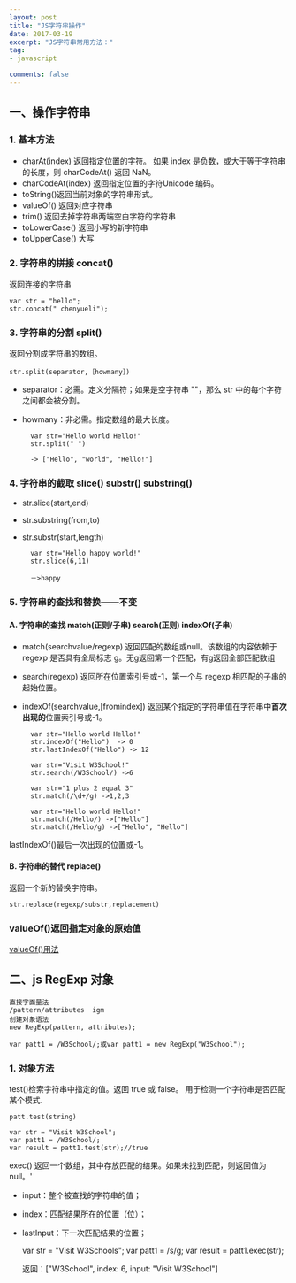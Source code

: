 ```yaml
---
layout: post
title: "JS字符串操作"
date: 2017-03-19
excerpt: "JS字符串常用方法："
tag:
- javascript

comments: false
---
```






## 一、操作字符串

### 1. 基本方法
- charAt(index) 返回指定位置的字符。 如果 index 是负数，或大于等于字符串的长度，则 charCodeAt() 返回 NaN。
- charCodeAt(index) 返回指定位置的字符Unicode 编码。
- toString()返回当前对象的字符串形式。
- valueOf() 返回对应字符串
- trim() 返回去掉字符串两端空白字符的字符串
- toLowerCase() 返回小写的新字符串
- toUpperCase() 大写


### 2. 字符串的拼接 concat()
返回连接的字符串

	var str = "hello";
	str.concat(" chenyueli");


### 3. 字符串的分割 split()

返回分割成字符串的数组。

	str.split(separator,［howmany］)
- separator：必需。定义分隔符；如果是空字符串 ""，那么 str 中的每个字符之间都会被分割。
- howmany：非必需。指定数组的最大长度。
	
		var str="Hello world Hello!"
		str.split(" ")
		
		-> ["Hello", "world", "Hello!"]

### 4. 字符串的截取 slice() substr() substring()

- str.slice(start,end) 
- str.substring(from,to) 
- str.substr(start,length)

		var str="Hello happy world!"
		str.slice(6,11)
		
		－>happy

### 5. 字符串的查找和替换——不变

#### A. 字符串的查找 match(正则/子串) search(正则) indexOf(子串)  

- match(searchvalue/regexp) 返回匹配的数组或null。该数组的内容依赖于 regexp 是否具有全局标志 g。无g返回第一个匹配，有g返回全部匹配数组
- search(regexp) 返回所在位置索引号或-1，第一个与 regexp 相匹配的子串的起始位置。
- indexOf(searchvalue,[fromindex]) 返回某个指定的字符串值在字符串中**首次出现的**位置索引号或-1。

		var str="Hello world Hello!"
		str.indexOf("Hello")  -> 0
		str.lastIndexOf("Hello") -> 12
	
		var str="Visit W3School!"
		str.search(/W3School/) ->6
	
		var str="1 plus 2 equal 3"
		str.match(/\d+/g) ->1,2,3
	
		var str="Hello world Hello!"
		str.match(/Hello/) ->["Hello"]
		str.match(/Hello/g) ->["Hello", "Hello"]
	
lastIndexOf()最后一次出现的位置或-1。

#### B. 字符串的替代 replace()

返回一个新的替换字符串。

	str.replace(regexp/substr,replacement)


### valueOf()返回指定对象的原始值

[valueOf()用法](http://www.365mini.com/page/javascript-valueof.htm)

## 二、js RegExp 对象
	直接字面量法
	/pattern/attributes  igm
	创建对象语法
	new RegExp(pattern, attributes);

	var patt1 = /W3School/;或var patt1 = new RegExp("W3School");
### 1. 对象方法

test()检索字符串中指定的值。返回 true 或 false。	用于检测一个字符串是否匹配某个模式.

	patt.test(string)

	var str = "Visit W3School";
	var patt1 = /W3School/;
	var result = patt1.test(str);//true



exec() 返回一个数组，其中存放匹配的结果。如果未找到匹配，则返回值为 null。'


- input：整个被查找的字符串的值； 
- index：匹配结果所在的位置（位）； 
- lastInput：下一次匹配结果的位置； 

	var str = "Visit W3Schools";
	var patt1 = /s/g;
	var result = patt1.exec(str);

	返回：["W3School", index: 6, input: "Visit W3School"]

